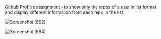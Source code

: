 Github Profiles assignment - to show only the repos of a user in list format and display different information from each repo in the list.


![Screenshot (662)](https://user-images.githubusercontent.com/94943625/147385381-1190f03e-08ab-436d-a1c0-95434231b608.png)


![Screenshot (664)](https://user-images.githubusercontent.com/94943625/147385382-f1f34183-4722-410f-8a25-780f8fb59088.png)
